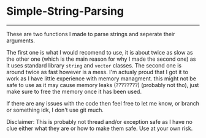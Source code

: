 # Simple-String-Parsing

***

These are two functions I made to parse strings and seperate their arguments. 

The first one is what I would recomend to use, it is about twice as slow as the other one (which is the main reason for why I made the second one) as it uses standard library  `string` and `vector` classes.
The second one is around twice as fast however is a mess. I'm actualy proud that I got it to work as I have little experience with memory managment. this might not be safe to use as it may cause memory leaks (????????) (probably not tho), just make sure to free the memory once it has been used.

If there are any issues with the code then feel free to let me know, or branch or something idk, I don't use git much.

Disclaimer: This is probably not thread and/or exception safe as I have no clue either what they are or how to make them safe. Use at your own risk.
